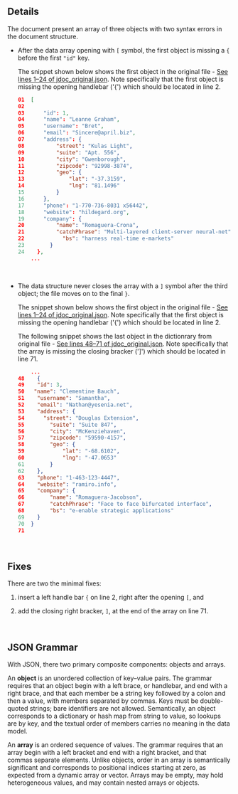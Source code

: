 ## Details

The document present an array of three objects with two syntax errors in the document structure. 

* After the data array opening with `[` symbol, the first object is missing a `{` before the first `"id"` key. 

    The snippet shown below shows the first object in the original file - [See lines 1–24 of jdoc_original.json](https://github.com/gcastill0/go-integration-playground/blob/main/tasks/task1-jsonfix/jdoc_original.json#L1-L24). Note specifically that the first object is missing the opening handlebar ('{') which should be located in line 2.

    ```json
    01  [
    02    
    03      "id": 1,
    04      "name": "Leanne Graham",
    05      "username": "Bret",
    06      "email": "Sincere@april.biz",
    07      "address": {
    08          "street": "Kulas Light",
    09          "suite": "Apt. 556",
    10          "city": "Gwenborough",
    11          "zipcode": "92998-3874",
    12          "geo": {
    13              "lat": "-37.3159",
    14              "lng": "81.1496"
    15          }
    16      },
    17      "phone": "1-770-736-8031 x56442",
    18      "website": "hildegard.org",
    19      "company": {
    20          "name": "Romaguera-Crona",
    21          "catchPhrase": "Multi-layered client-server neural-net",
    22            "bs": "harness real-time e-markets"
    23        }
    24    },
        ...
    ```

<br>

* The data structure never closes the array with a `]` symbol after the third object; the file moves on to the final `}`.

    The snippet shown below shows the first object in the original file - [See lines 1–24 of jdoc_original.json](https://github.com/gcastill0/go-integration-playground/blob/main/tasks/task1-jsonfix/jdoc_original.json#L1-24). Note specifically that the first object is missing the opening handlebar ('{') which should be located in line 2.

    The following snippet shows the last object in the dictionrary from original file - [See lines 48–71 of jdoc_original.json](https://github.com/gcastill0/go-integration-playground/blob/main/tasks/task1-jsonfix/jdoc_original.json#L48-L71). Note specifically that the array is missing the closing bracker (']') which should be located in line 71.

    ```json
        ...
    48    {
    49    "id": 3,
    50   "name": "Clementine Bauch",
    51    "username": "Samantha",
    52    "email": "Nathan@yesenia.net",
    53    "address": {
    54      "street": "Douglas Extension",
    55        "suite": "Suite 847",
    56        "city": "McKenziehaven",
    57        "zipcode": "59590-4157",
    58        "geo": {
    59            "lat": "-68.6102",
    60            "lng": "-47.0653"
    61        }
    62    },
    63    "phone": "1-463-123-4447",
    64    "website": "ramiro.info",
    65    "company": {
    66        "name": "Romaguera-Jacobson",
    67        "catchPhrase": "Face to face bifurcated interface",
    68        "bs": "e-enable strategic applications"
    69    }
    70  }
    71
    ```

<br>

## Fixes

There are two the minimal fixes: 

1. insert a left handle bar `{` on line 2, right after the opening `[`, and 

2. add the closing right bracker, `]`, at the end of the array on line 71.

<br>

## JSON Grammar

With JSON, there two primary composite components: objects and arrays.

An **object** is an unordered collection of key–value pairs. The grammar requires that an object begin with a left brace, or handlebar, and end with a right brace, and that each member be a string key followed by a colon and then a value, with members separated by commas. Keys must be double-quoted strings; bare identifiers are not allowed. Semantically, an object corresponds to a dictionary or hash map from string to value, so lookups are by key, and the textual order of members carries no meaning in the data model.

An **array** is an ordered sequence of values. The grammar requires that an array begin with a left bracket and end with a right bracket, and that commas separate elements. Unlike objects, order in an array is semantically significant and corresponds to positional indices starting at zero, as expected from a dynamic array or vector. Arrays may be empty, may hold heterogeneous values, and may contain nested arrays or objects.
